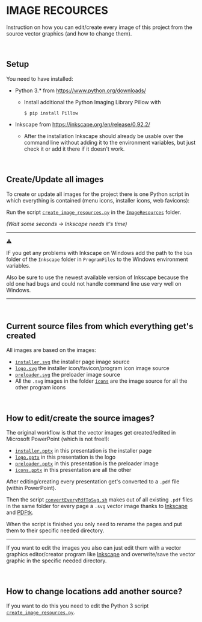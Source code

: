 # IMAGE RECOURCES

Instruction on how you can edit/create every image of this project from the source vector graphics (and how to change them).

<br>

## Setup

You need to have installed:

- Python 3.* from https://www.python.org/downloads/

  - Install additional the Python Imaging Library Pillow with

    ````
    $ pip install Pillow
    ````

- Inkscape from https://inkscape.org/en/release/0.92.2/

  - After the installation Inkscape should already be usable over the command line without adding it to the environment variables, but just check it or add it there if it doesn't work.

<br>

## Create/Update all images

To create or update all images for the project there is one Python script in which everything is contained (menu icons, installer icons, web favicons):

Run the script [`create_image_resources.py`](../ImageResources/create_image_resources.py) in the [`ImageResources`](../ImageResources) folder.

*(Wait some seconds -> Inkscape needs it's time)*

------

⚠

IF you get any problems with Inkscape on Windows add the path to the `bin` folder of the `Inkscape` folder in `ProgramFiles` to the Windows environment variables.

Also be sure to use the newest available version of Inkscape because the old one had bugs and could not handle command line use very well on Windows.

---

<br>

## Current source files from which everything get's created

All images are based on the images:

* [`installer.svg`](../ImageResources/installer.svg) the installer page image source
* [`logo.svg`](../ImageResources/logo.svg) the installer icon/favicon/program icon image source
* [`preloader.svg`](../ImageResources/preloader.svg) the preloader image source
* All the `.svg` images in the folder [`icons`](../ImageResources/icons) are the image source for all the other program icons

<br>

## How to edit/create the source images?

The original workflow is that the vector images get created/edited in Microsoft PowerPoint (which is not free!):

* [`installer.pptx`](../ImageResources/ProjectFiles/installer.pptx) in this presentation is the installer page
* [`logo.pptx`](../ImageResources/ProjectFiles/logo.pptx) in this presentation is the logo
* [`preloader.pptx`](../ImageResources/ProjectFiles/preloader.pptx) in this presentation is the preloader image
* [`icons.pptx`](../ImageResources/ProjectFiles/icons.pptx) in this presentation are all the other

After editing/creating every presentation get's converted to a `.pdf` file (within PowerPoint).

Then the script [`convertEveryPdfToSvg.sh`](../ImageResources/ProjectFiles/convertEveryPdfToSvg.sh) makes out of all existing `.pdf` files in the same folder for every page a `.svg` vector image thanks to [Inkscape](https://inkscape.org/en/release/) and [PDFtk](https://www.pdflabs.com/tools/pdftk-the-pdf-toolkit/).

When the script is finished you only need to rename the pages and put them to their specific needed directory.

---

If you want to edit the images you also can just edit them with a vector graphics editor/creator program like [Inkscape](https://inkscape.org/en/release/) and overwrite/save the vector graphic in the specific needed directory.

<br>

## How to change locations add another source?

If you want to do this you need to edit the Python 3 script [`create_image_resources.py`](../ImageResources/create_image_resources.py).